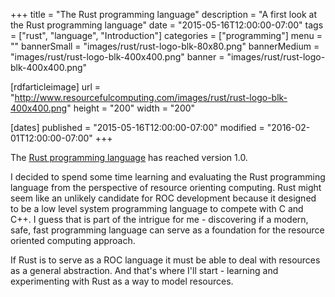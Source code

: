 +++
title = "The Rust programming language"
description = "A first look at the Rust programming language"
date = "2015-05-16T12:00:00-07:00"
tags = ["rust", "language", "Introduction"]
categories = ["programming"]
menu = ""
bannerSmall  = "images/rust/rust-logo-blk-80x80.png"
bannerMedium = "images/rust/rust-logo-blk-400x400.png"
banner       = "images/rust/rust-logo-blk-400x400.png"

[rdfarticleimage]
  url = "http://www.resourcefulcomputing.com/images/rust/rust-logo-blk-400x400.png"
  height = "200"
  width = "200"

[dates]
	published = "2015-05-16T12:00:00-07:00"
	modified =  "2016-02-01T12:00:00-07:00"
+++
      

The [Rust programming language](http://rust-lang.org "Rust Language")  has reached version 1.0.

I decided to spend some time learning and evaluating the Rust programming language from the perspective of resource orienting computing. 
Rust might seem like an unlikely candidate for ROC development because it designed to be a low level system programming language to compete with C and C++. 
I guess that is part of the intrigue for me - discovering if a modern, safe, fast programming language can serve as a foundation for the resource oriented computing approach.

If Rust is to serve as a ROC language it must be able to deal with resources as a general abstraction. And that's where I'll start - learning and experimenting with Rust as a way to model resources.

